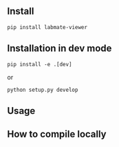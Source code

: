 ## Install

`pip install labmate-viewer`

## Installation in dev mode

`pip install -e .[dev]`

or

`python setup.py develop`

## Usage

## How to compile locally
